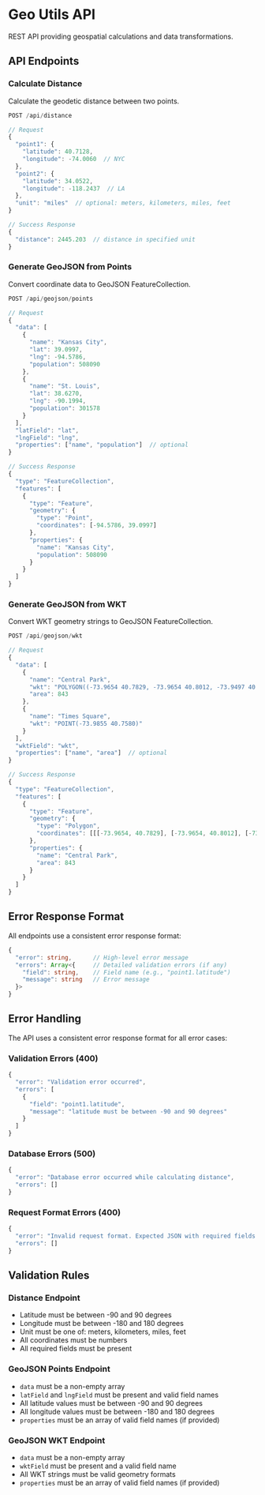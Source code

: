# Geo Utils API

REST API providing geospatial calculations and data transformations.

## API Endpoints

### Calculate Distance

Calculate the geodetic distance between two points.

```typescript
POST /api/distance

// Request
{
  "point1": {
    "latitude": 40.7128,
    "longitude": -74.0060  // NYC
  },
  "point2": {
    "latitude": 34.0522,
    "longitude": -118.2437  // LA
  },
  "unit": "miles"  // optional: meters, kilometers, miles, feet
}

// Success Response
{
  "distance": 2445.203  // distance in specified unit
}
```

### Generate GeoJSON from Points

Convert coordinate data to GeoJSON FeatureCollection.

```typescript
POST /api/geojson/points

// Request
{
  "data": [
    {
      "name": "Kansas City",
      "lat": 39.0997,
      "lng": -94.5786,
      "population": 508090
    },
    {
      "name": "St. Louis",
      "lat": 38.6270,
      "lng": -90.1994,
      "population": 301578
    }
  ],
  "latField": "lat",
  "lngField": "lng",
  "properties": ["name", "population"]  // optional
}

// Success Response
{
  "type": "FeatureCollection",
  "features": [
    {
      "type": "Feature",
      "geometry": {
        "type": "Point",
        "coordinates": [-94.5786, 39.0997]
      },
      "properties": {
        "name": "Kansas City",
        "population": 508090
      }
    }
  ]
}
```

### Generate GeoJSON from WKT

Convert WKT geometry strings to GeoJSON FeatureCollection.

```typescript
POST /api/geojson/wkt

// Request
{
  "data": [
    {
      "name": "Central Park",
      "wkt": "POLYGON((-73.9654 40.7829, -73.9654 40.8012, -73.9497 40.8012, -73.9497 40.7829, -73.9654 40.7829))",
      "area": 843
    },
    {
      "name": "Times Square",
      "wkt": "POINT(-73.9855 40.7580)"
    }
  ],
  "wktField": "wkt",
  "properties": ["name", "area"]  // optional
}

// Success Response
{
  "type": "FeatureCollection",
  "features": [
    {
      "type": "Feature",
      "geometry": {
        "type": "Polygon",
        "coordinates": [[[-73.9654, 40.7829], [-73.9654, 40.8012], [-73.9497, 40.8012], [-73.9497, 40.7829], [-73.9654, 40.7829]]]
      },
      "properties": {
        "name": "Central Park",
        "area": 843
      }
    }
  ]
}
```

## Error Response Format

All endpoints use a consistent error response format:

```typescript
{
  "error": string,      // High-level error message
  "errors": Array<{     // Detailed validation errors (if any)
    "field": string,    // Field name (e.g., "point1.latitude")
    "message": string   // Error message
  }>
}
```

## Error Handling

The API uses a consistent error response format for all error cases:

### Validation Errors (400)

```typescript
{
  "error": "Validation error occurred",
  "errors": [
    {
      "field": "point1.latitude",
      "message": "latitude must be between -90 and 90 degrees"
    }
  ]
}
```

### Database Errors (500)

```typescript
{
  "error": "Database error occurred while calculating distance",
  "errors": []
}
```

### Request Format Errors (400)

```typescript
{
  "error": "Invalid request format. Expected JSON with required fields.",
  "errors": []
}
```

## Validation Rules

### Distance Endpoint

- Latitude must be between -90 and 90 degrees
- Longitude must be between -180 and 180 degrees
- Unit must be one of: meters, kilometers, miles, feet
- All coordinates must be numbers
- All required fields must be present

### GeoJSON Points Endpoint

- `data` must be a non-empty array
- `latField` and `lngField` must be present and valid field names
- All latitude values must be between -90 and 90 degrees
- All longitude values must be between -180 and 180 degrees
- `properties` must be an array of valid field names (if provided)

### GeoJSON WKT Endpoint

- `data` must be a non-empty array
- `wktField` must be present and a valid field name
- All WKT strings must be valid geometry formats
- `properties` must be an array of valid field names (if provided)
